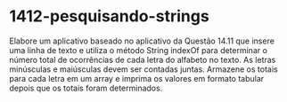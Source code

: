 # 1412-pesquisando-strings
Elabore um aplicativo baseado no aplicativo da Questão 14.11 que insere uma linha de texto e utiliza o método
String indexOf para determinar o número total de ocorrências de cada letra do alfabeto no texto. As letras minúsculas e maiúsculas
devem ser contadas juntas. Armazene os totais para cada letra em um array e imprima os valores em formato tabular depois que os totais
foram determinados.
